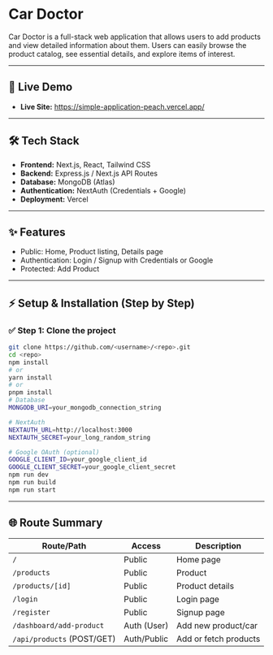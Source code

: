 # Car Doctor

Car Doctor is a full-stack web application that allows users to add products and view detailed information about them. Users can easily browse the product catalog, see essential details, and explore items of interest.

---

## 🚀 Live Demo 

- **Live Site:** https://simple-application-peach.vercel.app/

---

## 🛠️ Tech Stack

- **Frontend:** Next.js, React, Tailwind CSS  
- **Backend:**  Express.js / Next.js API Routes  
- **Database:** MongoDB (Atlas)  
- **Authentication:** NextAuth (Credentials + Google)  
- **Deployment:** Vercel  

---

## ✨ Features

- Public: Home, Product listing, Details page  
- Authentication: Login / Signup with Credentials or Google  
- Protected: Add Product


---

## ⚡ Setup & Installation (Step by Step)

### ✅ Step 1: Clone the project
```bash
git clone https://github.com/<username>/<repo>.git
cd <repo>
npm install
# or
yarn install
# or
pnpm install
# Database
MONGODB_URI=your_mongodb_connection_string

# NextAuth
NEXTAUTH_URL=http://localhost:3000
NEXTAUTH_SECRET=your_long_random_string

# Google OAuth (optional)
GOOGLE_CLIENT_ID=your_google_client_id
GOOGLE_CLIENT_SECRET=your_google_client_secret
npm run dev
npm run build
npm run start
```

---
## 🌐 Route Summary

| Route/Path                 | Access       | Description                              |
|----------------------------|--------------|------------------------------------------|
| `/`                        | Public       | Home page                                |
| `/products`                | Public       | Product                                  |
| `/products/[id]`           | Public       | Product details                          |
| `/login`                   | Public       | Login page                               |
| `/register`                | Public       | Signup page                              |
| `/dashboard/add-product`   | Auth (User)  | Add new product/car                      |
| `/api/products` (POST/GET) | Auth/Public  | Add or fetch products                    |
